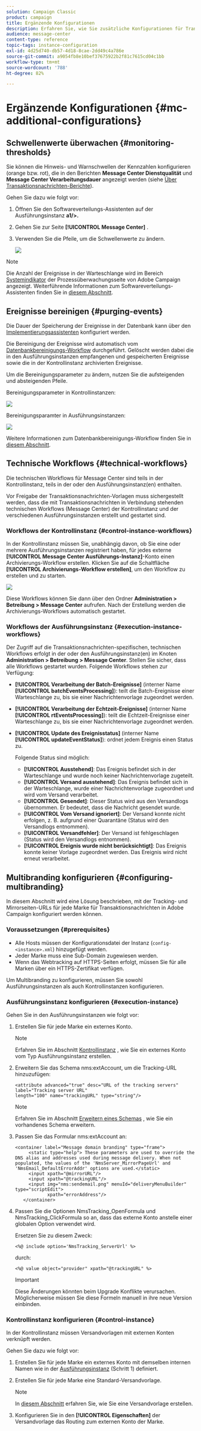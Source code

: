 ```yaml
---
solution: Campaign Classic
product: campaign
title: Ergänzende Konfigurationen
description: Erfahren Sie, wie Sie zusätzliche Konfigurationen für Transaktionsnachrichten in Adobe Campaign Classic einrichten.
audience: message-center
content-type: reference
topic-tags: instance-configuration
exl-id: 4d25d740-db57-4d18-8cae-2dd49c4a786e
source-git-commit: a9054fb8e10bef37675922b2f81c7615cd04c1bb
workflow-type: tm+mt
source-wordcount: '788'
ht-degree: 82%

---
```


# Ergänzende Konfigurationen {#mc-additional-configurations}

## Schwellenwerte überwachen {#monitoring-thresholds}

Sie können die Hinweis- und Warnschwellen der Kennzahlen konfigurieren (orange bzw. rot), die in den Berichten **Message Center Dienstqualität** und **Message Center Verarbeitungsdauer** angezeigt werden (siehe [Über Transaktionsnachrichten-Berichte](../../message-center/using/about-transactional-messaging-reports.md)).

Gehen Sie dazu wie folgt vor:

1. Öffnen Sie den Softwareverteilungs-Assistenten auf der Ausführungsinstanz **a1/>.**

1. Gehen Sie zur Seite **[!UICONTROL Message Center]** .

1. Verwenden Sie die Pfeile, um die Schwellenwerte zu ändern.

   ![](assets/messagecenter_monitor_events_001.png)

>[!NOTE]
>
>Die Anzahl der Ereignisse in der Warteschlange wird im Bereich [Systemindikator](../../production/using/monitoring-processes.md#system-indicators) der Prozessüberwachungsseite von Adobe Campaign angezeigt. Weiterführende Informationen zum Softwareverteilungs-Assistenten finden Sie in [diesem Abschnitt](../../installation/using/deploying-an-instance.md#deployment-wizard).

## Ereignisse bereinigen {#purging-events}

Die Dauer der Speicherung der Ereignisse in der Datenbank kann über den [Implementierungsassistenten](../../production/using/database-cleanup-workflow.md#deployment-wizard) konfiguriert werden.

Die Bereinigung der Ereignisse wird automatisch vom [Datenbankbereinigungs-Workflow](../../production/using/database-cleanup-workflow.md) durchgeführt. Gelöscht werden dabei die in den Ausführungsinstanzen empfangenen und gespeicherten Ereignisse sowie die in der Kontrollinstanz archivierten Ereignisse.

Um die Bereinigungsparameter zu ändern, nutzen Sie die aufsteigenden und absteigenden Pfeile.

Bereinigungsparameter in Kontrollinstanzen:

![](assets/messagecenter_delete_events_001.png)

Bereinigungsparamter in Ausführungsinstanzen:

![](assets/messagecenter_delete_events_002.png)

Weitere Informationen zum Datenbankbereinigungs-Workflow finden Sie in [diesem Abschnitt](../../production/using/database-cleanup-workflow.md).


## Technische Workflows {#technical-workflows}

Die technischen Workflows für Message Center sind teils in der Kontrollinstanz, teils in der oder den Ausführungsinstanz(en) enthalten.

Vor Freigabe der Transaktionsnachrichten-Vorlagen muss sichergestellt werden, dass die mit Transaktionsnachrichten in Verbindung stehenden technischen Workflows (Message Center) der Kontrollinstanz und der verschiedenen Ausführungsinstanzen erstellt und gestartet sind.

### Workflows der Kontrollinstanz {#control-instance-workflows}

In der Kontrollinstanz müssen Sie, unabhängig davon, ob Sie eine oder mehrere Ausführungsinstanzen registriert haben, für jedes externe **[!UICONTROL Message Center Ausführungs-Instanz]**-Konto einen Archivierungs-Workflow erstellen. Klicken Sie auf die Schaltfläche **[!UICONTROL Archivierungs-Workflow erstellen]**, um den Workflow zu erstellen und zu starten.

![](assets/messagecenter_archiving_002.png)

Diese Workflows können Sie dann über den Ordner **Administration > Betreibung > Message Center** aufrufen. Nach der Erstellung werden die Archivierungs-Workflows automatisch gestartet.

<!--**Minimal architecture**

Once the control and execution modules are installed on the same instance, you must create the archiving workflow using the deployment wizard. Click the **[!UICONTROL Create the archiving workflow]** button to create and start the workflow.

![](assets/messagecenter_archiving_001.png)-->

### Workflows der Ausführungsinstanz {#execution-instance-workflows}

Der Zugriff auf die Transaktionsnachrichten-spezifischen, technischen Workflows erfolgt in der oder den Ausführungsinstanz(en) im Knoten **Administration > Betreibung > Message Center**. Stellen Sie sicher, dass alle Workflows gestartet wurden. Folgende Workflows stehen zur Verfügung:

* **[!UICONTROL Verarbeitung der Batch-Ereignisse]** (interner Name **[!UICONTROL batchEventsProcessing]**): teilt die Batch-Ereignisse einer Warteschlange zu, bis sie einer Nachrichtenvorlage zugeordnet werden.
* **[!UICONTROL Verarbeitung der Echtzeit-Ereignisse]** (interner Name **[!UICONTROL rtEventsProcessing]**): teilt die Echtzeit-Ereignisse einer Warteschlange zu, bis sie einer Nachrichtenvorlage zugeordnet werden.
* **[!UICONTROL Update des Ereignisstatus]** (interner Name **[!UICONTROL updateEventStatus]**): ordnet jedem Ereignis einen Status zu.

   Folgende Status sind möglich:

   * **[!UICONTROL Ausstehend]**: Das Ereignis befindet sich in der Warteschlange und wurde noch keiner Nachrichtenvorlage zugeteilt.
   * **[!UICONTROL Versand ausstehend]**: Das Ereignis befindet sich in der Warteschlange, wurde einer Nachrichtenvorlage zugeordnet und wird vom Versand verarbeitet.
   * **[!UICONTROL Gesendet]**: Dieser Status wird aus den Versandlogs übernommen. Er bedeutet, dass die Nachricht gesendet wurde.
   * **[!UICONTROL Vom Versand ignoriert]**: Der Versand konnte nicht erfolgen, z. B. aufgrund einer Quarantäne (Status wird den Versandlogs entnommen).
   * **[!UICONTROL Versandfehler]**: Der Versand ist fehlgeschlagen (Status wird den Versandlogs entnommen).
   * **[!UICONTROL Ereignis wurde nicht berücksichtigt]**: Das Ereignis konnte keiner Vorlage zugeordnet werden. Das Ereignis wird nicht erneut verarbeitet.

## Multibranding konfigurieren {#configuring-multibranding}

In diesem Abschnitt wird eine Lösung beschrieben, mit der Tracking- und Mirrorseiten-URLs für jede Marke für Transaktionsnachrichten in Adobe Campaign konfiguriert werden können.

### Voraussetzungen {#prerequisites}

* Alle Hosts müssen der Konfigurationsdatei der Instanz (`config-<instance>.xml`) hinzugefügt werden.
* Jeder Marke muss eine Sub-Domain zugewiesen werden.
* Wenn das Webtracking auf HTTPS-Seiten erfolgt, müssen Sie für alle Marken über ein HTTPS-Zertifikat verfügen.

Um Multibranding zu konfigurieren, müssen Sie sowohl Ausführungsinstanzen als auch Kontrollinstanzen konfigurieren.

### Ausführungsinstanz konfigurieren {#execution-instance}

Gehen Sie in den Ausführungsinstanzen wie folgt vor:

1. Erstellen Sie für jede Marke ein externes Konto.

   >[!NOTE]
   >
   >Erfahren Sie im Abschnitt [Kontrollinstanz](../../message-center/using/configuring-instances.md#control-instance) , wie Sie ein externes Konto vom Typ Ausführungsinstanz erstellen.

1. Erweitern Sie das Schema nms:extAccount, um die Tracking-URL hinzuzufügen:

   ```
   <attribute advanced="true" desc="URL of the tracking servers" label="Tracking server URL"
   length="100" name="trackingURL" type="string"/>
   ```

   >[!NOTE]
   >
   >Erfahren Sie im Abschnitt [Erweitern eines Schemas](../../configuration/using/extending-a-schema.md) , wie Sie ein vorhandenes Schema erweitern.

1. Passen Sie das Formular nms:extAccount an:

   ```
   <container label="Message domain branding" type="frame">
        <static type="help"> These parameters are used to override the DNS alias and addresses used during message delivery. When not populated, the values of the 'NmsServer_MirrorPageUrl' and 'NmsEmail_DefaultErrorAddr' options are used.</static>
        <input xpath="@mirrorURL"/>
        <input xpath="@trackingURL"/>
        <input img="nms:sendemail.png" menuId="deliveryMenuBuilder" type="scriptEdit">
               xpath="errorAddress"/>
      </container>
   ```

1. Passen Sie die Optionen NmsTracking_OpenFormula und NmsTracking_ClickFormula so an, dass das externe Konto anstelle einer globalen Option verwendet wird.

   Ersetzen Sie zu diesem Zweck:

   ```
   <%@ include option='NmsTracking_ServerUrl' %>
   ```

   durch:

   ```
   <%@ value object="provider" xpath="@trackingURL" %>
   ```

   >[!IMPORTANT]
   >
   >Diese Änderungen könnten beim Upgrade Konflikte verursachen. Möglicherweise müssen Sie diese Formeln manuell in ihre neue Version einbinden.

### Kontrollinstanz konfigurieren {#control-instance}

In der Kontrollinstanz müssen Versandvorlagen mit externen Konten verknüpft werden.

Gehen Sie dazu wie folgt vor:

1. Erstellen Sie für jede Marke ein externes Konto mit demselben internen Namen wie in der [Ausführungsinstanz](#execution-instance) (Schritt 1) definiert.

1. Erstellen Sie für jede Marke eine Standard-Versandvorlage.

   >[!NOTE]
   >
   >    In [diesem Abschnitt](../../delivery/using/creating-a-delivery-template.md#creating-a-new-template) erfahren Sie, wie Sie eine Versandvorlage erstellen.

1. Konfigurieren Sie in den **[!UICONTROL Eigenschaften]** der Versandvorlage das Routing zum externen Konto der Marke.
